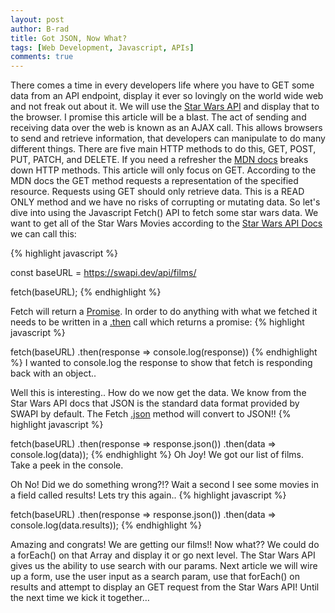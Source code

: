 ```yaml
---
layout: post
author: B-rad
title: Got JSON, Now What?
tags: [Web Development, Javascript, APIs]
comments: true
---
```


There comes a time in every developers life where you have to GET some data from an API endpoint, display it ever so lovingly on the world wide web and not freak out about it. We will use the [Star Wars API](https://swapi.dev/) and display that to the browser. I promise this article will be a blast.
The act of sending and receiving data over the web is known as an AJAX call. This allows browsers to send and retrieve information, that developers can manipulate to do many different things. There are five main HTTP methods to do this, GET, POST, PUT, PATCH, and DELETE. If you need a refresher the [MDN docs](https://developer.mozilla.org/en-US/docs/Web/HTTP/Methods) breaks down HTTP methods. This article will only focus on GET.
According to the MDN docs the GET method requests a representation of the specified resource. Requests using GET should only retrieve data.
This is a READ ONLY method and we have no risks of corrupting or mutating data. So let's dive into using the Javascript Fetch() API to fetch some star wars data.
We want to get all of the Star Wars Movies according to the [Star Wars API Docs](https://swapi.dev/documentation#films) we can call this:

{% highlight javascript %}

 const baseURL = https://swapi.dev/api/films/

fetch(baseURL); 
{% endhighlight %}

Fetch will return a [Promise](https://developer.mozilla.org/en-US/docs/Web/JavaScript/Reference/Global_Objects/Promise). In order to do anything with what we fetched it needs to be written in a [.then](https://developer.mozilla.org/en-US/docs/Web/JavaScript/Reference/Global_Objects/Promise/then) call which returns a promise:
{% highlight javascript %}

fetch(baseURL)
.then(response => console.log(response))
{% endhighlight %}
I wanted to console.log the response to show that fetch is responding back with an object..

Well this is interesting.. How do we now get the data. We know from the Star Wars API docs that JSON is the standard data format provided by SWAPI by default. The Fetch [.json](https://developer.mozilla.org/en-US/docs/Web/API/Response/json) method will convert to JSON!!
{% highlight javascript %}

fetch(baseURL)
.then(response => response.json())
.then(data => console.log(data));
{% endhighlight %}
Oh Joy! We got our list of films. Take a peek in the console.

Oh No! Did we do something wrong?!? Wait a second I see some movies in a field called results! Lets try this again..
{% highlight javascript %}

fetch(baseURL)
.then(response => response.json())
.then(data => console.log(data.results));
{% endhighlight %}

Amazing and congrats! We are getting our films!! Now what?? We could do a forEach() on that Array and display it or go next level. The Star Wars API gives us the ability to use search with our params. Next article we will wire up a form, use the user input as a search param, use that forEach() on results and attempt to display an GET request from the Star Wars API!
Until the next time we kick it together…


